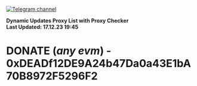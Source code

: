 [![Telegram channel](https://img.shields.io/endpoint?url=https://runkit.io/damiankrawczyk/telegram-badge/branches/master?url=https://t.me/n4z4v0d)](https://t.me/n4z4v0d) 

**Dynamic Updates Proxy List with Proxy Checker**  
**Last Updated: 17.12.23 19:45**

# DONATE (_any evm_) - 0xDEADf12DE9A24b47Da0a43E1bA70B8972F5296F2
